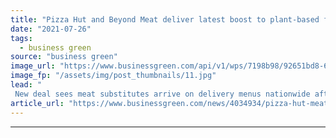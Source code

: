 ```yaml
---
title: "Pizza Hut and Beyond Meat deliver latest boost to plant-based food market"
date: "2021-07-26"
tags: 
  - business green
source: "business green"
image_url: "https://www.businessgreen.com/api/v1/wps/7198b98/92651bd8-63aa-4630-b812-1f2b62d55c23/4/Beyond-Meat-3-Meat-3-Cheese-185x114.jpg"
image_fp: "/assets/img/post_thumbnails/11.jpg"
lead: "
 New deal sees meat substitutes arrive on delivery menus nationwide after a successful trial last year ..."
article_url: "https://www.businessgreen.com/news/4034934/pizza-hut-meat-deliver-boost-plant-food-market"
---
```


---
